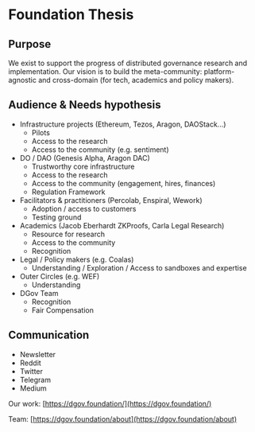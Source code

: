 # Foundation Thesis

## Purpose <a id="DGOVFoundationThesis-Purpose"></a>

We exist to support the progress of distributed governance research and implementation. Our vision is to build the meta-community: platform-agnostic and cross-domain \(for tech, academics and policy makers\).

## Audience & Needs hypothesis <a id="DGOVFoundationThesis-Audience&amp;Needshypothesis"></a>

* Infrastructure projects \(Ethereum, Tezos, Aragon, DAOStack...\)
  * Pilots
  * Access to the research
  * Access to the community \(e.g. sentiment\)
* DO / DAO \(Genesis Alpha, Aragon DAC\)
  * Trustworthy core infrastructure
  * Access to the research
  * Access to the community \(engagement, hires, finances\)
  * Regulation Framework
* Facilitators & practitioners \(Percolab, Enspiral, Wework\)
  * Adoption / access to customers
  * Testing ground
* Academics \(Jacob Eberhardt ZKProofs, Carla Legal Research\)
  * Resource for research
  * Access to the community
  * Recognition
* Legal / Policy makers \(e.g. Coalas\)
  * Understanding / Exploration / Access to sandboxes and expertise
* Outer Circles \(e.g. WEF\)
  * Understanding
* DGov Team
  * Recognition
  * Fair Compensation



##  <a id="DGOVFoundationThesis-Governance"></a>

## Communication <a id="DGOVFoundationThesis-Communication"></a>

* Newsletter
* Reddit
* Twitter
* Telegram
* Medium

Our work: [https://dgov.foundation/](https://dgov.foundation/)

Team: [https://dgov.foundation/about](https://dgov.foundation/about)


